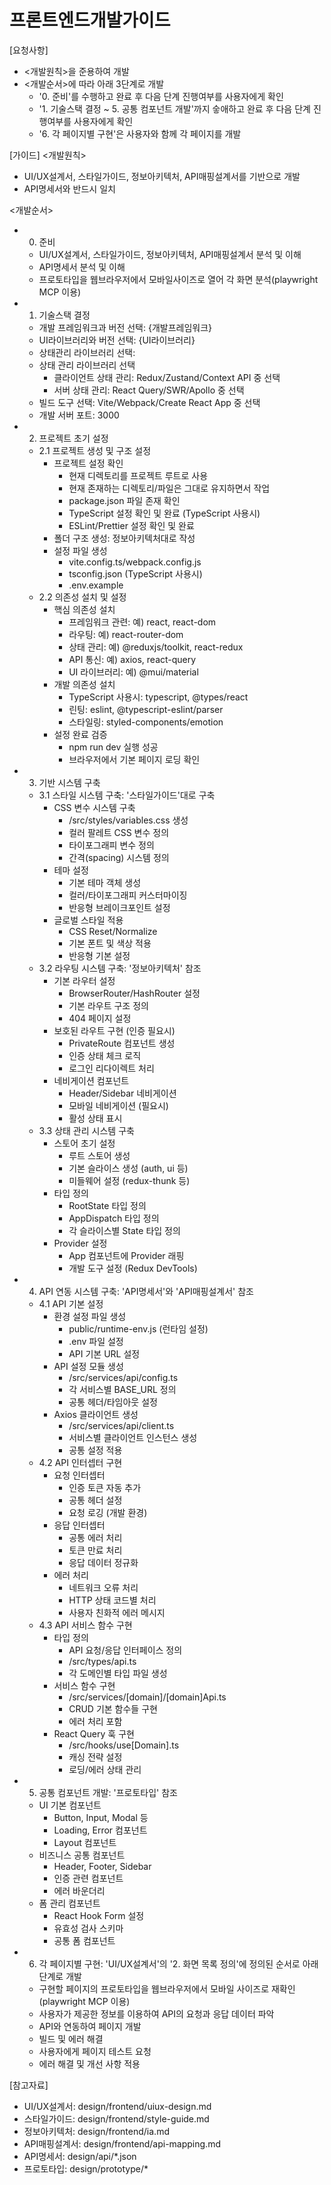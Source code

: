 # 프론트엔드개발가이드 

[요청사항]
- <개발원칙>을 준용하여 개발
- <개발순서>에 따라 아래 3단계로 개발
  - '0. 준비'를 수행하고 완료 후 다음 단계 진행여부를 사용자에게 확인  
  - '1. 기술스택 결정 ~ 5. 공통 컴포넌트 개발'까지 숳애하고 완료 후 다음 단계 진행여부를 사용자에게 확인   
  - '6. 각 페이지별 구현'은 사용자와 함께 각 페이지를 개발  

[가이드]
<개발원칙>
- UI/UX설계서, 스타일가이드, 정보아키텍처, API매핑설계서를 기반으로 개발 
- API명세서와 반드시 일치

<개발순서>
- 0. 준비
  - UI/UX설계서, 스타일가이드, 정보아키텍처, API매핑설계서 분석 및 이해 
  - API명세서 분석 및 이해
  - 프로토타입을 웹브라우저에서 모바일사이즈로 열어 각 화면 분석(playwright MCP 이용)  
- 1. 기술스택 결정
  - 개발 프레임워크과 버전 선택: {개발프레임워크}
  - UI라이브러리와 버전 선택: {UI라이브러리}
  - 상태관리 라이브러리 선택: 
  - 상태 관리 라이브러리 선택
    - 클라이언트 상태 관리: Redux/Zustand/Context API 중 선택
    - 서버 상태 관리: React Query/SWR/Apollo 중 선택 
  - 빌드 도구 선택: Vite/Webpack/Create React App 중 선택
  - 개발 서버 포트: 3000
- 2. 프로젝트 초기 설정
  - 2.1 프로젝트 생성 및 구조 설정
    - 프로젝트 설정 확인
      - 현재 디렉토리를 프로젝트 루트로 사용
      - 현재 존재하는 디렉토리/파일은 그대로 유지하면서 작업   
      - package.json 파일 존재 확인
      - TypeScript 설정 확인 및 완료 (TypeScript 사용시)
      - ESLint/Prettier 설정 확인 및 완료
    - 폴더 구조 생성: 정보아키텍처대로 작성 
    - 설정 파일 생성
      - vite.config.ts/webpack.config.js
      - tsconfig.json (TypeScript 사용시)
      - .env.example
  - 2.2 의존성 설치 및 설정
    - 핵심 의존성 설치
      - 프레임워크 관련: 예) react, react-dom
      - 라우팅: 예) react-router-dom
      - 상태 관리: 예) @reduxjs/toolkit, react-redux
      - API 통신: 예) axios, react-query
      - UI 라이브러리: 예) @mui/material
    - 개발 의존성 설치
      - TypeScript 사용시: typescript, @types/react
      - 린팅: eslint, @typescript-eslint/parser
      - 스타일링: styled-components/emotion
    - 설정 완료 검증  
      - npm run dev 실행 성공
      - 브라우저에서 기본 페이지 로딩 확인
- 3. 기반 시스템 구축
  - 3.1 스타일 시스템 구축: '스타일가이드'대로 구축
    - CSS 변수 시스템 구축
      - /src/styles/variables.css 생성
      - 컬러 팔레트 CSS 변수 정의
      - 타이포그래피 변수 정의
      - 간격(spacing) 시스템 정의  
    - 테마 설정
      - 기본 테마 객체 생성
      - 컬러/타이포그래피 커스터마이징
      - 반응형 브레이크포인트 설정  
    - 글로벌 스타일 적용
      - CSS Reset/Normalize
      - 기본 폰트 및 색상 적용
      - 반응형 기본 설정 
  - 3.2 라우팅 시스템 구축: '정보아키텍처' 참조
    - 기본 라우터 설정
      - BrowserRouter/HashRouter 설정
      - 기본 라우트 구조 정의
      - 404 페이지 설정
    - 보호된 라우트 구현 (인증 필요시)
      - PrivateRoute 컴포넌트 생성
      - 인증 상태 체크 로직
      - 로그인 리다이렉트 처리 
    - 네비게이션 컴포넌트
      - Header/Sidebar 네비게이션
      - 모바일 네비게이션 (필요시)
      - 활성 상태 표시
  - 3.3 상태 관리 시스템 구축      
    - 스토어 초기 설정
      - 루트 스토어 생성
      - 기본 슬라이스 생성 (auth, ui 등)
      - 미들웨어 설정 (redux-thunk 등)   
    - 타입 정의
      - RootState 타입 정의
      - AppDispatch 타입 정의
      - 각 슬라이스별 State 타입 정의 
    - Provider 설정
      - App 컴포넌트에 Provider 래핑
      - 개발 도구 설정 (Redux DevTools)
- 4. API 연동 시스템 구축: 'API명세서'와 'API매핑설계서' 참조 
  - 4.1 API 기본 설정
    - 환경 설정 파일 생성
      - public/runtime-env.js (런타임 설정)
      - .env 파일 설정
      - API 기본 URL 설정      
    - API 설정 모듈 생성
      - /src/services/api/config.ts
      - 각 서비스별 BASE_URL 정의
      - 공통 헤더/타임아웃 설정      
    - Axios 클라이언트 생성
      - /src/services/api/client.ts
      - 서비스별 클라이언트 인스턴스 생성
      - 공통 설정 적용
  - 4.2 API 인터셉터 구현
    - 요청 인터셉터
      - 인증 토큰 자동 추가
      - 공통 헤더 설정
      - 요청 로깅 (개발 환경)        
    - 응답 인터셉터
      - 공통 에러 처리
      - 토큰 만료 처리
      - 응답 데이터 정규화        
    - 에러 처리
      - 네트워크 오류 처리
      - HTTP 상태 코드별 처리
      - 사용자 친화적 에러 메시지
  - 4.3 API 서비스 함수 구현
    - 타입 정의
      - API 요청/응답 인터페이스 정의
      - /src/types/api.ts
      - 각 도메인별 타입 파일 생성
    - 서비스 함수 구현
      - /src/services/[domain]/[domain]Api.ts
      - CRUD 기본 함수들 구현
      - 에러 처리 포함
    - React Query 훅 구현
      - /src/hooks/use[Domain].ts
      - 캐싱 전략 설정
      - 로딩/에러 상태 관리
- 5. 공통 컴포넌트 개발: '프로토타입' 참조
  - UI 기본 컴포넌트
    - Button, Input, Modal 등
    - Loading, Error 컴포넌트
    - Layout 컴포넌트 
  - 비즈니스 공통 컴포넌트
    - Header, Footer, Sidebar
    - 인증 관련 컴포넌트
    - 에러 바운더리
  - 폼 관리 컴포넌트
    - React Hook Form 설정
    - 유효성 검사 스키마
    - 공통 폼 컴포넌트
- 6. 각 페이지별 구현: 'UI/UX설계서'의 '2. 화면 목록 정의'에 정의된 순서로 아래 단계로 개발 
  - 구현할 페이지의 프로토타입을 웹브라우저에서 모바일 사이즈로 재확인(playwright MCP 이용)  
  - 사용자가 제공한 정보를 이용하여 API의 요청과 응답 데이터 파악  
  - API와 연동하여 페이지 개발 
  - 빌드 및 에러 해결 
  - 사용자에게 페이지 테스트 요청
  - 에러 해결 및 개선 사항 적용 

[참고자료]
- UI/UX설계서: design/frontend/uiux-design.md
- 스타일가이드: design/frontend/style-guide.md
- 정보아키텍처: design/frontend/ia.md
- API매핑설계서: design/frontend/api-mapping.md
- API명세서: design/api/*.json
- 프로토타입: design/prototype/*

